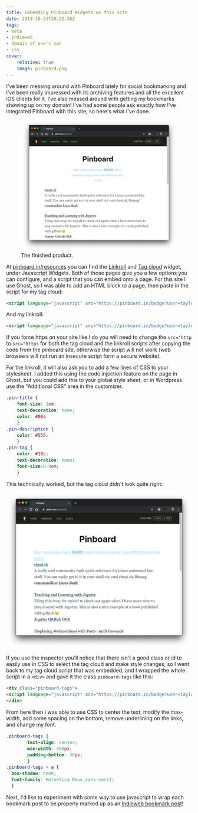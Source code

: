 ```yaml
---
title: Embedding Pinboard Widgets on this site
date: 2019-10-23T20:22:38Z
tags:
- meta
- indieweb
- domain of one's own
- css
cover:
    relative: true
    image: pinboard.png
---
```


I've been messing around with Pinboard lately for social bookmarking and I’ve been really impressed with its archiving features and all the excellent iOS clients for it. I’ve also messed around with getting my bookmarks showing up on my domain! I've had some people ask exactly how I've integrated Pinboard with this site, so here's what I've done.

<figure>
    <img src="Screen-Shot-2019-10-23-at-4.43.01-PM.png">
    <figcaption>
        The finished product.
    </figcaption>
</figure>


At [pinboard.in/resources](https://pinboard.in/resources) you can find the [Linkroll](https://pinboard.in/resources/linkroll) and [Tag cloud](https://pinboard.in/resources/tag_cloud/) widget, under Javascript Widgets. Both of those pages give you a few options you can configure, and a script that you can embed onto a page. For this site I use Ghost, so I was able to add an HTML block to a page, then paste in the script for my tag cloud:

```html
<script language="javascript" src="https://pinboard.in/badge?user=taylorjadin&num=40&color=040069998999-040069993000&size=12-30"></script>
```

And my linkroll:

```html
<script language="javascript" src="https://pinboard.in/badge?user=taylorjadin&num=40&color=040069998999-040069993000&size=12-30"></script>
```

If you force https on your site like I do you will need to change the `src="http` to `src="https` for both the tag cloud and  the linkroll scripts after copying the code from the pinboard site, otherwise the script will not work (web browsers will not run an insecure script form a secure website).

For the linkroll, it will also ask you to add a few lines of CSS to your stylesheet. I added this using the code injection feature on the page in Ghost, but you could add this to your global style sheet, or in Wordpress use the "Additional CSS" area in the customizer.

```css
.pin-title {
    font-size: 1em;
    text-decoration: none;
    color: #00a
    }
.pin-description {
    color: #555;
    }
.pin-tag {
    color: #18c;
    text-decoration: none;
    font-size:0.9em;
    }
```

This technically worked, but the tag cloud didn't look quite right:

![screenshot of jadin.me/pinboard](Screen-Shot-2019-10-23-at-3.29.25-PM.png)

If you use the inspector you'll notice that there isn't a good class or id to easily use in CSS to select the tag cloud and make style changes, so I went back to my tag cloud script that was embedded, and I wrapped the whole script in a `<div>` and gave it the class `pinboard-tags` like this:

```html
<div class="pinboard-tags">
<script language="javascript" src="https://pinboard.in/badge?user=taylorjadin&num=40&color=86CFF7-109FED&size=18-22"></script>
</div>
```

From here then I was able to use CSS to center the text, modify the max-width, add some spacing on the bottom, remove underlining on the links, and change my font.

```css
.pinboard-tags {
        text-align: center;
        max-width: 360px;
        padding-bottom: 30px;
        }
.pinboard-tags > a {
  box-shadow: none;
  font-family: Helvetica Neue,sans-serif;
  }
```

Next, I'd like to experiment with some way to use javascript to wrap each bookmark post to be properly marked up as an [Indieweb bookmark post](https://indieweb.org/bookmark)!
